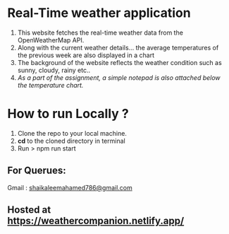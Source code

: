 # Real-Time weather application

1. This website fetches the real-time weather data from the OpenWeatherMap API.
2. Along with the current weather details... the average temperatures of the previous week are also displayed in a chart
3. The background of the website reflects the weather condition such as sunny, cloudy, rainy etc..
4. *As a part of the assignment, a simple notepad is also attached below the temperature chart.*

# How to run Locally ?
1. Clone the repo to your local machine.
2. **cd** to the cloned directory in terminal
3. Run > npm run start

## For Querues:
Gmail : shaikaleemahamed786@gmail.com

## Hosted at https://weathercompanion.netlify.app/ 
